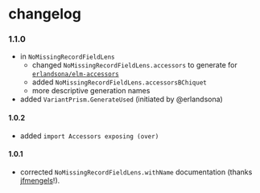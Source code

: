 # changelog

### 1.1.0

- in `NoMissingRecordFieldLens`
    - changed `NoMissingRecordFieldLens.accessors` to generate for [`erlandsona/elm-accessors`](https://dark.elm.dmy.fr/packages/erlandsona/elm-accessors/latest/)
    - added `NoMissingRecordFieldLens.accessorsBChiquet`
    - more descriptive generation names
- added `VariantPrism.GenerateUsed` (initiated by @erlandsona)

#### 1.0.2

- added `import Accessors exposing (over)`

#### 1.0.1

- corrected `NoMissingRecordFieldLens.withName` documentation (thanks [jfmengels](https://github.com/jfmengels)!).
